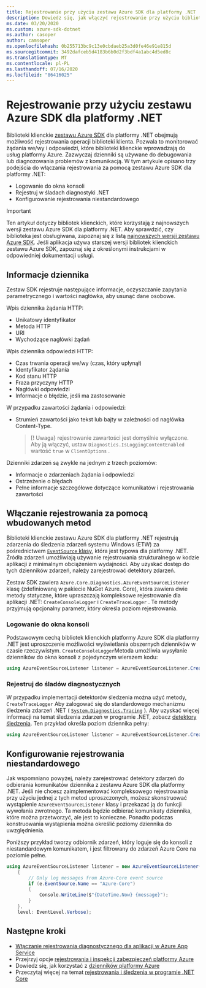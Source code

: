 ```yaml
---
title: Rejestrowanie przy użyciu zestawu Azure SDK dla platformy .NET
description: Dowiedz się, jak włączyć rejestrowanie przy użyciu bibliotek klienckich platformy Azure SDK dla platformy .NET
ms.date: 03/20/2020
ms.custom: azure-sdk-dotnet
ms.author: casoper
author: camsoper
ms.openlocfilehash: 0b255713bc9c13e0cbdaeb25a3d0fe46e91e815d
ms.sourcegitcommit: 3492dafceb5d4183b6b0d2f3bdf4a1abc4d5ed8c
ms.translationtype: MT
ms.contentlocale: pl-PL
ms.lasthandoff: 07/16/2020
ms.locfileid: "86416025"
---
```

# <a name="logging-with-the-azure-sdk-for-net"></a>Rejestrowanie przy użyciu zestawu Azure SDK dla platformy .NET

Biblioteki klienckie [zestawu Azure SDK](https://azure.microsoft.com/downloads/) dla platformy .NET obejmują możliwość rejestrowania operacji biblioteki klienta. Pozwala to monitorować żądania we/wy i odpowiedzi, które biblioteki klienckie wprowadzają do usług platformy Azure. Zazwyczaj dzienniki są używane do debugowania lub diagnozowania problemów z komunikacją. W tym artykule opisano trzy podejścia do włączania rejestrowania za pomocą zestawu Azure SDK dla platformy .NET:

- Logowanie do okna konsoli
- Rejestruj w śladach diagnostyki .NET
- Konfigurowanie rejestrowania niestandardowego

> [!IMPORTANT]
> Ten artykuł dotyczy bibliotek klienckich, które korzystają z najnowszych wersji zestawu Azure SDK dla platformy .NET. Aby sprawdzić, czy biblioteka jest obsługiwana, zapoznaj się z listą [najnowszych wersji zestawu Azure SDK](https://azure.github.io/azure-sdk/releases/latest/index.html). Jeśli aplikacja używa starszej wersji bibliotek klienckich zestawu Azure SDK, zapoznaj się z określonymi instrukcjami w odpowiedniej dokumentacji usługi.

## <a name="log-information"></a>Informacje dziennika

Zestaw SDK rejestruje następujące informacje, oczyszczanie zapytania parametrycznego i wartości nagłówka, aby usunąć dane osobowe.

Wpis dziennika żądania HTTP:

- Unikatowy identyfikator
- Metoda HTTP
- URI
- Wychodzące nagłówki żądań

Wpis dziennika odpowiedzi HTTP:

- Czas trwania operacji we/wy (czas, który upłynął)
- Identyfikator żądania
- Kod stanu HTTP
- Fraza przyczyny HTTP
- Nagłówki odpowiedzi
- Informacje o błędzie, jeśli ma zastosowanie

W przypadku zawartości żądania i odpowiedzi:

- Strumień zawartości jako tekst lub bajty w zależności od nagłówka Content-Type.
     > [! Uwaga} rejestrowanie zawartości jest domyślnie wyłączone. Aby ją włączyć, ustaw `Diagnostics.IsLoggingContentEnabled` wartość `true` w `ClientOptions` .

Dzienniki zdarzeń są zwykle na jednym z trzech poziomów:

- Informacje o zdarzeniach żądania i odpowiedzi
- Ostrzeżenie o błędach
- Pełne informacje szczegółowe dotyczące komunikatów i rejestrowania zawartości

## <a name="enable-logging-with-built-in-methods"></a>Włączanie rejestrowania za pomocą wbudowanych metod

Biblioteki klienckie zestawu Azure SDK dla platformy .NET rejestrują zdarzenia do śledzenia zdarzeń systemu Windows (ETW) za pośrednictwem [ `EventSource` klasy](/dotnet/api/system.diagnostics.tracing.eventsource), która jest typowa dla platformy .NET. Źródła zdarzeń umożliwiają używanie rejestrowania strukturalnego w kodzie aplikacji z minimalnym obciążeniem wydajności. Aby uzyskać dostęp do tych dzienników zdarzeń, należy zarejestrować detektory zdarzeń.

Zestaw SDK zawiera `Azure.Core.Diagnostics.AzureEventSourceListener` klasę (zdefiniowaną w pakiecie NuGet Azure. Core), która zawiera dwie metody statyczne, które upraszczają kompleksowe rejestrowanie dla aplikacji .NET: `CreateConsoleLogger` i `CreateTraceLogger` . Te metody przyjmują opcjonalny parametr, który określa poziom rejestrowania.

### <a name="log-to-the-console-window"></a>Logowanie do okna konsoli

Podstawowym cechą bibliotek klienckich platformy Azure SDK dla platformy .NET jest uproszczenie możliwości wyświetlania obszernych dzienników w czasie rzeczywistym. `CreateConsoleLogger`Metoda umożliwia wysyłanie dzienników do okna konsoli z pojedynczym wierszem kodu:

```csharp
using AzureEventSourceListener listener = AzureEventSourceListener.CreateConsoleLogger();
```

### <a name="log-to-diagnostic-traces"></a>Rejestruj do śladów diagnostycznych

W przypadku implementacji detektorów śledzenia można użyć metody, `CreateTraceLogger` Aby zalogować się do standardowego mechanizmu śledzenia zdarzeń .NET ( [`System.Diagnostics.Tracing`](/dotnet/api/system.diagnostics.tracing) ). Aby uzyskać więcej informacji na temat śledzenia zdarzeń w programie .NET, zobacz [detektory śledzenia](../framework/debug-trace-profile/trace-listeners.md). Ten przykład określa poziom dziennika pełny:

```csharp
using AzureEventSourceListener listener = AzureEventSourceListener.CreateTraceLogger(EventLevel.Verbose);
```

## <a name="configure-custom-logging"></a>Konfigurowanie rejestrowania niestandardowego

Jak wspomniano powyżej, należy zarejestrować detektory zdarzeń do odbierania komunikatów dziennika z zestawu Azure SDK dla platformy .NET. Jeśli nie chcesz zaimplementować kompleksowego rejestrowania przy użyciu jednej z tych metod uproszczonych, możesz skonstruować wystąpienie `AzureEventSourceListener` klasy i przekazać ją do funkcji wywołania zwrotnego. Ta metoda będzie odbierać komunikaty dziennika, które można przetworzyć, ale jest to konieczne. Ponadto podczas konstruowania wystąpienia można określić poziomy dziennika do uwzględnienia.

Poniższy przykład tworzy odbiornik zdarzeń, który loguje się do konsoli z niestandardowym komunikatem, i jest filtrowany do zdarzeń Azure Core na poziomie pełne.

```csharp
using AzureEventSourceListener listener = new AzureEventSourceListener((e, message) =>
    {
        // Only log messages from Azure-Core event source
        if (e.EventSource.Name == "Azure-Core")
        {
            Console.WriteLine($"{DateTime.Now} {message}");
        }
    },
    level: EventLevel.Verbose);
```

## <a name="next-steps"></a>Następne kroki

- [Włączanie rejestrowania diagnostycznego dla aplikacji w Azure App Service](/azure/app-service/troubleshoot-diagnostic-logs)
- Przejrzyj opcje [rejestrowania i inspekcji zabezpieczeń platformy Azure](/azure/security/fundamentals/log-audit)
- Dowiedz się, jak korzystać z [dzienników platformy Azure](/azure/azure-monitor/platform/platform-logs-overview)
- Przeczytaj więcej na temat [rejestrowania i śledzenia w programie .NET Core](../core/diagnostics/logging-tracing.md)
